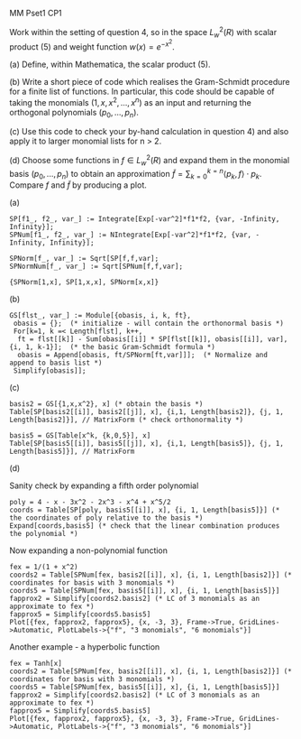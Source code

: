 MM Pset1 CP1

Work within the setting of question 4, so in the space $L^2_w(R)$ with scalar product (5) and weight function $w(x) = e^{−x^2}$.

(a) Define, within Mathematica, the scalar product (5).

(b) Write a short piece of code which realises the Gram-Schmidt procedure for a finite list of functions. In particular, this code should be capable of taking the monomials $(1, x, x^2, . . . , x^n)$ as an input and returning the orthogonal polynomials $(p_0, . . . , p_n)$.

(c) Use this code to check your by-hand calculation in question 4) and also apply it to larger monomial lists for n > 2.

(d) Choose some functions in $f ∈ L^2_w(R)$ and expand them in the monomial basis $(p_0, . . . , p_n)$ to obtain an approximation $\widetilde{f} = \sum{_{k=0}^{k=n}} ⟨p_k,f⟩ \cdot p_k$. Compare $f$ and $\widetilde{f}$ by producing a plot.

(a)
 ```wolfram
SP[f1_, f2_, var_] := Integrate[Exp[-var^2]*f1*f2, {var, -Infinity, Infinity}];
SPNum[f1_, f2_, var_] := NIntegrate[Exp[-var^2]*f1*f2, {var, -Infinity, Infinity}];

SPNorm[f_, var_] := Sqrt[SP[f,f,var];
SPNormNum[f_, var_] := Sqrt[SPNum[f,f,var];

{SPNorm[1,x], SP[1,x,x], SPNorm[x,x]}
```

(b)
 ```wolfram
GS[flst_, var_] := Module[{obasis, i, k, ft},
  obasis = {};  (* initialize - will contain the orthonormal basis *)
  For[k=1, k =< Length[flst], k++,
   ft = flst[[k]] - Sum[obasis[[i]] * SP[flst[[k]], obasis[[i]], var], {i, 1, k-1}];  (* the basic Gram-Schmidt formula *)
   obasis = Append[obasis, ft/SPNorm[ft,var]]];  (* Normalize and append to basis list *)
  Simplify[obasis]];
```
 
(c)
 ```wolfram
basis2 = GS[{1,x,x^2}, x] (* obtain the basis *)
Table[SP[basis2[[i]], basis2[[j]], x], {i,1, Length[basis2]}, {j, 1, Length[basis2]}], // MatrixForm (* check orthonormality *)

basis5 = GS[Table[x^k, {k,0,5}], x]
Table[SP[basis5[[i]], basis5[[j]], x], {i,1, Length[basis5]}, {j, 1, Length[basis5]}], // MatrixForm
```

(d)

Sanity check by expanding a fifth order polynomial
```wolfram
poly = 4 - x - 3x^2 - 2x^3 - x^4 + x^5/2
coords = Table[SP[poly, basis5[[i]], x], {i, 1, Length[basis5]}] (* the coordinates of poly relative to the basis *)
Expand[coords,basis5] (* check that the linear combination produces the polynomial *)
```
Now expanding a non-polynomial function
```wolfram
fex = 1/(1 + x^2)
coords2 = Table[SPNum[fex, basis2[[i]], x], {i, 1, Length[basis2]}] (* coordinates for basis with 3 monomials *)
coords5 = Table[SPNum[fex, basis5[[i]], x], {i, 1, Length[basis5]}]
fapprox2 = Simplify[coords2.basis2] (* LC of 3 monomials as an approximate to fex *)
fapprox5 = Simplify[coords5.basis5]
Plot[{fex, fapprox2, fapprox5}, {x, -3, 3}, Frame->True, GridLines->Automatic, PlotLabels->{"f", "3 monomials", "6 monomials"}]
```
Another example - a hyperbolic function
```wolfram
fex = Tanh[x]
coords2 = Table[SPNum[fex, basis2[[i]], x], {i, 1, Length[basis2]}] (* coordinates for basis with 3 monomials *)
coords5 = Table[SPNum[fex, basis5[[i]], x], {i, 1, Length[basis5]}]
fapprox2 = Simplify[coords2.basis2] (* LC of 3 monomials as an approximate to fex *)
fapprox5 = Simplify[coords5.basis5]
Plot[{fex, fapprox2, fapprox5}, {x, -3, 3}, Frame->True, GridLines->Automatic, PlotLabels->{"f", "3 monomials", "6 monomials"}]
```
